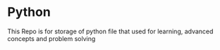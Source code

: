 # Python
This Repo is for storage of python file that used for learning, advanced concepts and problem solving
